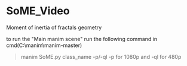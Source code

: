 # SoME_Video
Moment of inertia of fractals geometry

to run the "Main manim scene" run the following command in cmd(C:\manim\manim-master)
>manim SoME.py class_name -p/-ql
>-p for 1080p and -ql for 480p

